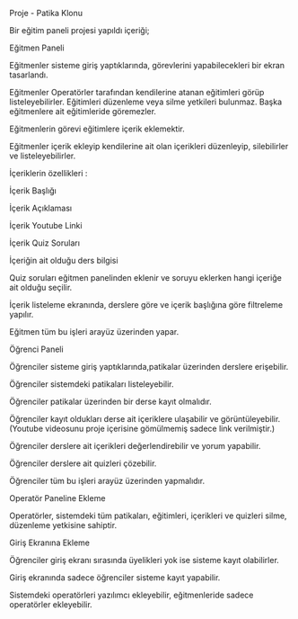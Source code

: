 Proje - Patika Klonu

Bir eğitim paneli projesi yapıldı içeriği;

Eğitmen Paneli


Eğitmenler sisteme giriş yaptıklarında, görevlerini yapabilecekleri bir ekran tasarlandı.

Eğitmenler Operatörler tarafından kendilerine atanan eğitimleri görüp listeleyebilirler. Eğitimleri düzenleme veya silme yetkileri bulunmaz. Başka eğitmenlere ait eğitimleride göremezler.


Eğitmenlerin görevi eğitimlere içerik eklemektir.


Eğitmenler içerik ekleyip kendilerine ait olan içerikleri düzenleyip, silebilirler ve listeleyebilirler.


İçeriklerin özellikleri :


İçerik Başlığı


İçerik Açıklaması


İçerik Youtube Linki


İçerik Quiz Soruları


İçeriğin ait olduğu ders bilgisi


Quiz soruları eğitmen panelinden eklenir ve soruyu eklerken hangi içeriğe ait olduğu seçilir.


İçerik listeleme ekranında, derslere göre ve içerik başlığına göre filtreleme yapılır.


Eğitmen tüm bu işleri arayüz üzerinden yapar.


Öğrenci Paneli


Öğrenciler sisteme giriş yaptıklarında,patikalar üzerinden derslere erişebilir.



Öğrenciler sistemdeki patikaları listeleyebilir.


Öğrenciler patikalar üzerinden bir derse kayıt olmalıdır.


Öğrenciler kayıt oldukları derse ait içeriklere ulaşabilir ve görüntüleyebilir. (Youtube videosunu proje içerisine gömülmemiş sadece link verilmiştir.)


Öğrenciler derslere ait içerikleri değerlendirebilir ve yorum yapabilir.


Öğrenciler derslere ait quizleri çözebilir.


Öğrenciler tüm bu işleri arayüz üzerinden yapmalıdır.


Operatör Paneline Ekleme


Operatörler, sistemdeki tüm patikaları, eğitimleri, içerikleri ve quizleri silme, düzenleme yetkisine sahiptir.


Giriş Ekranına Ekleme


Öğrenciler giriş ekranı sırasında üyelikleri yok ise sisteme kayıt olabilirler.


Giriş ekranında sadece öğrenciler sisteme kayıt yapabilir.


Sistemdeki operatörleri yazılımcı ekleyebilir, eğitmenleride sadece operatörler ekleyebilir.
